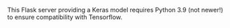This Flask server providing a Keras model requires Python 3.9 (not newer!) to ensure compatibility with Tensorflow.